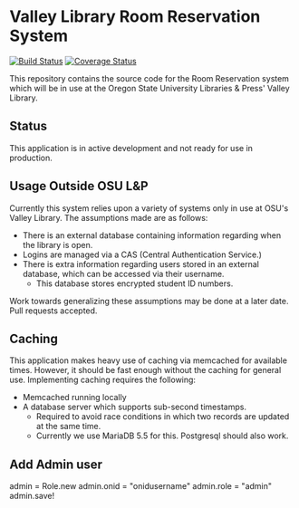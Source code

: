 Valley Library Room Reservation System
============================
[![Build Status](https://travis-ci.org/osulp/Room-Reservation.png)](https://travis-ci.org/osulp/Room-Reservation)
[![Coverage Status](https://coveralls.io/repos/osulp/Room-Reservation/badge.png?branch=develop)](https://coveralls.io/r/osulp/Room-Reservation?branch=develop)

This repository contains the source code for the Room Reservation system which will be in use at the Oregon State
University Libraries & Press' Valley Library.

Status
----------------------------
This application is in active development and not ready for use in production.

Usage Outside OSU L&P
----------------------------
Currently this system relies upon a variety of systems only in use at OSU's Valley Library. The assumptions made
are as follows:

* There is an external database containing information regarding when the library is open.
* Logins are managed via a CAS (Central Authentication Service.)
* There is extra information regarding users stored in an external database, which can be accessed via their username.
  *  This database stores encrypted student ID numbers.

Work towards generalizing these assumptions may be done at a later date. Pull requests accepted.

Caching
----------------------------
This application makes heavy use of caching via memcached for available times. However, it should be fast enough
without the caching for general use. Implementing caching requires the following:

* Memcached running locally
* A database server which supports sub-second timestamps.
  * Required to avoid race conditions in which two records are updated at the same time.
  * Currently we use MariaDB 5.5 for this. Postgresql should also work.

Add Admin user
----------------------------
admin = Role.new
admin.onid = "onidusername"
admin.role = "admin"
admin.save!
